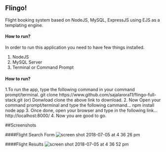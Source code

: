 <h2>Flingo!</h2>
<p>Flight booking system based on NodeJS, MySQL, ExpressJS using EJS as a templating engine.</p>

<h4>How to run?</h4>
<p>In order to run this application you need to have few things installed.</p>
<ol>
  <li>NodeJS</li>
  <li>MySQL Server</li>
  <li>Terminal or Command Prompt</li>
</ol>

<h4>How to run?</h4>
1.To run the app, type the following command in your command prompt/terminal.
   git clone https://www.github.com/sajalarora11/flingo-full-stack.git
 (or)
 Donwload clone the above link to download.
2. Now Open your command prompt/terminal and type the following cammand...
   npm install
   node app
3. Once done, open your browser and type in the following link...
  http://localhost:8000/
4.  Now you are good to go.

##Screenshots

####Flight Search Form
![screen shot 2018-07-05 at 4 36 26 pm](https://user-images.githubusercontent.com/20878052/42321518-e5544aa4-8076-11e8-891e-245048f45f6b.png)

####Flight Results
![screen shot 2018-07-05 at 4 36 52 pm](https://user-images.githubusercontent.com/20878052/42321606-365e46de-8077-11e8-96f0-45daab0fe359.png)
